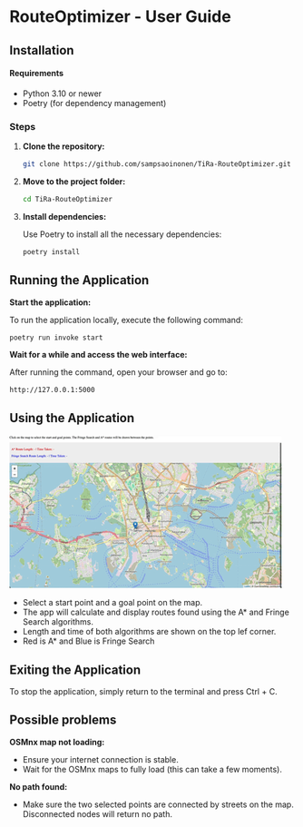 # RouteOptimizer - User Guide

## Installation

#### Requirements
- Python 3.10 or newer
- Poetry (for dependency management)

### Steps

1. **Clone the repository:**

   ```bash
   git clone https://github.com/sampsaoinonen/TiRa-RouteOptimizer.git
2. **Move to the project folder:**

    ```bash
    cd TiRa-RouteOptimizer
    ```
    
3. **Install dependencies:**

    Use Poetry to install all the necessary dependencies:

    ```bash
    poetry install
    ```

## Running the Application

**Start the application:**
    
To run the application locally, execute the following command:

```bash
poetry run invoke start
```

**Wait for a while and access the web interface:**

After running the command, open your browser and go to:

```
http://127.0.0.1:5000
```

## Using the Application

![Animated gif](./documentation/images/using_the_app.gif)

- Select a start point and a goal point on the map.
- The app will calculate and display routes found using the A* and Fringe Search algorithms. 
- Length and time of both algorithms are shown on the top lef corner. 
- Red is A* and Blue is Fringe Search

## Exiting the Application

To stop the application, simply return to the terminal and press Ctrl + C.

## Possible problems

**OSMnx map not loading:**
- Ensure your internet connection is stable.
- Wait for the OSMnx maps to fully load (this can take a few moments).

**No path found:**
- Make sure the two selected points are connected by streets on the map. Disconnected nodes will return no path.